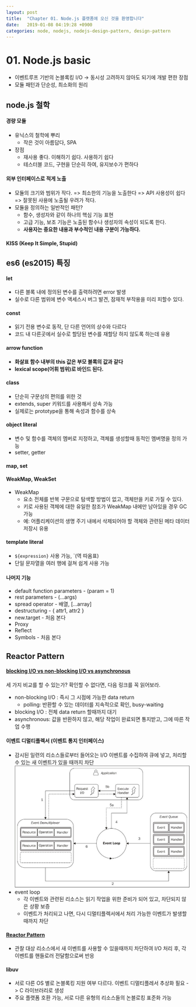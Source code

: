 ```yaml
---
layout: post
title:  "Chapter 01. Node.js 플랫폼에 오신 것을 환영합니다"
date:   2019-01-08 04:19:28 +0900
categories: node, nodejs, nodejs-design-pattern, design-pattern
---
```

# 01. Node.js basic
* 이벤트루프 기반의 논블록킹 I/O -> 동시성 고려하지 않아도 되기에 개발 편한 장점
* 모듈 패턴과 단순성, 최소화의 원리 

## node.js 철학
#### 경량 모듈
* 유닉스의 철학에 뿌리
  - 작은 것이 아름답다, SPA
* 장점
  - 재사용 좋다. 이해하기 쉽다. 사용하기 쉽다
  - 테스터블 코드, 구현을 단순히 하여, 유지보수가 편하다
#### 외부 인터페이스로 적게 노출
* 모듈의 크기와 범위가 작다. => 최소한의 기능을 노출한다 => API 사용성이 쉽다 => 잘못된 사용에 노출될 우려가 적다.
* 모듈을 정의하는 일반적인 패턴?
  - 함수, 생성자와 같이 하나의 핵심 기능 표현
  - 고급 기능, 보조 기능은 노출된 함수나 생성자의 속성이 되도록 한다.
  - **사용자는 중요한 내용과 부수적인 내용 구분이 가능하다.**
#### KISS (Keep It Simple, Stupid)

## es6 (es2015) 특징
#### let
* 다른 블록 내에 정의된 변수를 출력하려면 error 발생
* 실수로 다른 범위에 변수 액세스시 버그 발견, 잠재적 부작용을 미리 피할수 있다.

#### const
* 읽기 전용 변수로 동작, 단 다른 언어의 상수와 다르다
* 코드 내 다른곳에서 실수로 할당된 변수를 재할당 하지 않도록 하는데 유용

#### arrow function
* **화살표 함수 내부의 this 값은 부모 블록의 값과 같다**
* **lexical scope(어휘 범위)로 바인드 된다.**

#### class
* 단순히 구문상의 편의를 위한 것
* extends, super 키워드를 사용해서 상속 가능 
* 실제로는 prototype을 통해 속성과 함수를 상속

#### object literal
* 변수 및 함수를 객체의 멤버로 지정하고, 객체를 생성할때 동적인 멤버명을 정의 가능
* setter, getter

#### map, set
#### WeakMap, WeakSet
* WeakMap
  - 요소 전체를 반복 구문으로 탐색할 방법이 없고, 객체만을 키로 가질 수 있다.
  - 키로 사용된 객체에 대한 유일한 참조가 WeakMap 내에만 남아있을 경우 GC 가능
  - 예: 어플리케이션의 생명 주기 내에서 삭제되어야 할 객체와 관련된 메타 데이터 저장시 유용

#### template literal
* `${expression}` 사용 가능, `(역 따옴표)
* 단일 문자열을 여러 행에 걸쳐 쉽게 사용 가능

#### 나머지 기능
* default function parameters - (param = 1)
* rest parameters - (...args)
* spread operator - 배열, [...array]
* destructuring - { attr1, attr2 }
* new.target - 처음 본다
* Proxy
* Reflect
* Symbols - 처음 본다

## Reactor Pattern
#### [blocking I/O vs non-blocking I/O vs asynchronous](http://asfirstalways.tistory.com/348)
세 가지 비교를 할 수 있는가? 확인할 수 없다면, 다음 링크를 꼭 읽어보라.
* non-blocking I/O : 즉시 그 시점에 가능한 data return
  - polling: 반환할 수 있는 데이터를 지속적으로 확인, busy-waiting
* blocking I/O : 전체 data return 할때까지 대기
* asynchronous: 값을 반환하지 않고, 해당 작업이 완료되면 통지받고, 그에 따른 작업 수행

#### 이벤트 디멀티플렉서 (이벤트 통지 인터페이스)
* 감시된 일련의 리소스들로부터 들어오는 I/O 이벤트를 수집하여 큐에 넣고, 처리할 수 있는 새 이벤트가 있을 때까지 차단
![event-demultiplexer](https://github.com/wearetuner/node-design-pattern/blob/master/resources/images/node_event_demultiplexer.jpeg)
* event loop
  - 각 이벤트와 관련된 리소스는 읽기 작업을 위한 준비가 되어 있고, 차단되지 않은 상황 보증
  - 이벤트가 처리되고 나면, 다시 디멀티플렉서에서 처리 가능한 이벤트가 발생할때까지 차단

#### [Reactor Pattern](http://ozt88.tistory.com/25)
* 관찰 대상 리소스에서 새 이벤트를 사용할 수 있을때까지 차단하여 I/O 처리 후, 각 이벤트를 핸들로러 전달함으로써 반응

#### libuv
* 서로 다른 OS 별로 논블록킹 지원 여부 다르다. 이벤트 디멀티플레서 추상화 필요 -> C 라이브러리로 생성
* 주요 플랫폼 호환 가능, 서로 다른 유형의 리소스들의 논블로킹 표준화 가능
